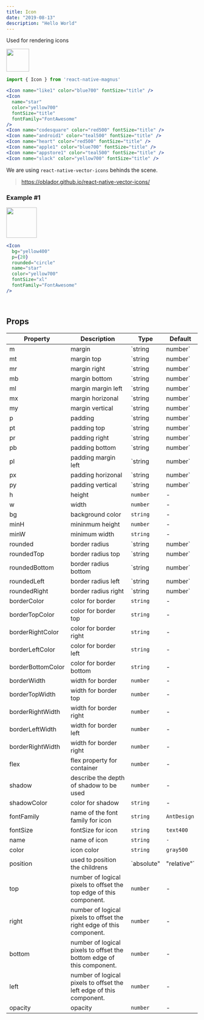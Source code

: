 ```yaml
---
title: Icon
date: "2019-08-13"
description: "Hello World"
---
```


Used for rendering icons

<img src="/images/docs/icon/1.png"  style="height: 60px; width: auto;" />

```jsx
import { Icon } from 'react-native-magnus'

<Icon name="like1" color="blue700" fontSize="title" />
<Icon
  name="star"
  color="yellow700"
  fontSize="title"
  fontFamily="FontAwesome"
/>
<Icon name="codesquare" color="red500" fontSize="title" />
<Icon name="android1" color="teal500" fontSize="title" />
<Icon name="heart" color="red500" fontSize="title" />
<Icon name="apple1" color="blue700" fontSize="title" />
<Icon name="appstore1" color="teal500" fontSize="title" />
<Icon name="slack" color="yellow700" fontSize="title" />
```

We are using `react-native-vector-icons` behinds the scene.

> https://oblador.github.io/react-native-vector-icons/

### Example #1

<img src="/images/docs/icon/2.png"  style="height: 80px; width: auto;" />

</div>

```jsx
<Icon
  bg="yellow400"
  p={20}
  rounded="circle"
  name="star"
  color="yellow700"
  fontSize="xl"
  fontFamily="FontAwesome"
/>
```

<br />

## Props

| Property          | Description                                                           | Type                     | Default     |
| ----------------- | --------------------------------------------------------------------- | ------------------------ | ----------- |
| m                 | margin                                                                | `string | number`        | -           |
| mt                | margin top                                                            | `string | number`        | -           |
| mr                | margin right                                                          | `string | number`        | -           |
| mb                | margin bottom                                                         | `string | number`        | -           |
| ml                | margin margin left                                                    | `string | number`        | -           |
| mx                | margin horizonal                                                      | `string | number`        | -           |
| my                | margin vertical                                                       | `string | number`        | -           |
| p                 | padding                                                               | `string | number`        | -           |
| pt                | padding top                                                           | `string | number`        | -           |
| pr                | padding right                                                         | `string | number`        | -           |
| pb                | padding bottom                                                        | `string | number`        | -           |
| pl                | padding margin left                                                   | `string | number`        | -           |
| px                | padding horizonal                                                     | `string | number`        | -           |
| py                | padding vertical                                                      | `string | number`        | -           |
| h                 | height                                                                | `number`                 | -           |
| w                 | width                                                                 | `number`                 | -           |
| bg                | background color                                                      | `string`                 | -           |
| minH              | mininmum height                                                       | `number`                 | -           |
| minW              | minimum width                                                         | `string`                 | -           |
| rounded           | border radius                                                         | `string | number`        | `none`      |
| roundedTop        | border radius top                                                     | `string | number`        | `none`      |
| roundedBottom     | border radius bottom                                                  | `string | number`        | `none`      |
| roundedLeft       | border radius left                                                    | `string | number`        | `none`      |
| roundedRight      | border radius right                                                   | `string | number`        | `none`      |
| borderColor       | color for border                                                      | `string`                 | -           |
| borderTopColor    | color for border top                                                  | `string`                 | -           |
| borderRightColor  | color for border right                                                | `string`                 | -           |
| borderLeftColor   | color for border left                                                 | `string`                 | -           |
| borderBottomColor | color for border bottom                                               | `string`                 | -           |
| borderWidth       | width for border                                                      | `number`                 | -           |
| borderTopWidth    | width for border top                                                  | `number`                 | -           |
| borderRightWidth  | width for border right                                                | `number`                 | -           |
| borderLeftWidth   | width for border left                                                 | `number`                 | -           |
| borderRightWidth  | width for border right                                                | `number`                 | -           |
| flex              | flex property for container                                           | `number`                 | -           |
| shadow            | describe the depth of shadow to be used                               | `number`                 | -           |
| shadowColor       | color for shadow                                                      | `string`                 | -           |
| fontFamily        | name of the font family for icon                                      | `string`                 | `AntDesign` |
| fontSize          | fontSize for icon                                                     | `string`                 | `text400`   |
| name              | name of icon                                                          | `string`                 | `-`         |
| color             | icon color                                                            | `string`                 | `gray500`   |
| position          | used to position the childrens                                        | `absolute" | "relative"` | `relative`  |
| top               | number of logical pixels to offset the top edge of this component.    | `number`                 | -           |
| right             | number of logical pixels to offset the right edge of this component.  | `number`                 | -           |
| bottom            | number of logical pixels to offset the bottom edge of this component. | `number`                 | -           |
| left              | number of logical pixels to offset the left edge of this component.   | `number`                 | -           |
| opacity           | opacity                                                               | `number`                 | -           |
